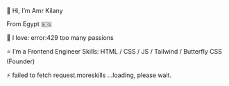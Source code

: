 👋 Hi, I’m Amr Kilany

From Egypt 🇪🇬

👀 I love: error:429 too many passions

⭐ I’m a Frontend Engineer
Skills: HTML / CSS / JS / Tailwind / Butterfly CSS (Founder)

⚡ failed to fetch request.moreskills
...loading, please wait.
